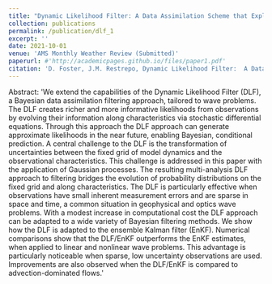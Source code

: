 ```yaml
---
title: "Dynamic Likelihood Filter: A Data Assimilation Scheme that Exploits Hyperbolicity in Wave Problems to Propagate Observations"
collection: publications
permalink: /publication/dlf_1
excerpt: ''
date: 2021-10-01
venue: 'AMS Monthly Weather Review (Submitted)'
paperurl: #'http://academicpages.github.io/files/paper1.pdf'
citation: 'D. Foster, J.M. Restrepo, Dynamic Likelihood Filter:  A Data Assimilation Schemethat Exploits Hyperbolicity in Wave Problems to Propagate Observations, AMS MWR (submitted), 2021'
---
```


Abstract: 
'We extend the capabilities of the Dynamic Likelihood Filter (DLF), a Bayesian data assimilation filtering approach, tailored to wave problems. The DLF creates richer and more informative likelihoods from observations by evolving their information along characteristics via stochastic differential equations. Through this approach the DLF approach can generate approximate likelihoods in the near future, enabling Bayesian, conditional prediction. A central challenge to the DLF is the transformation of uncertainties between the fixed grid of model dynamics and the observational characteristics. This challenge is addressed in this paper with the application of Gaussian processes.
The resulting multi-analysis DLF approach to filtering bridges the evolution of probability distributions on the fixed grid and along characteristics. The DLF is particularly effective when observations have small inherent measurement errors and are sparse in space and time, a common situation in geophysical and optics wave problems. With a modest increase in computational cost the DLF approach can be adapted to a wide variety of Bayesian filtering methods. We show how the DLF is adapted to the ensemble Kalman filter (EnKF). Numerical comparisons show that the DLF/EnKF outperforms the EnKF estimates, when applied to linear and nonlinear wave problems. This advantage is particularly noticeable when sparse, low uncertainty observations are used.  Improvements are also observed when the DLF/EnKF is compared to advection-dominated flows.'

